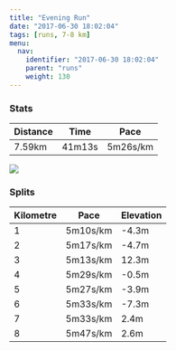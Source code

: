 ```yaml
---
title: "Evening Run"
date: "2017-06-30 18:02:04"
tags: [runs, 7-8 km]
menu:
  nav:
    identifier: "2017-06-30 18:02:04"
    parent: "runs"
    weight: 130
---
```


### Stats

| Distance | Time | Pace |
|----------|------|------|
|7.59km|41m13s|5m26s/km|

<img src='https://maps.googleapis.com/maps/api/staticmap?maptype=roadmap&path=enc:ewjeIbcvLyJlASlMsAtCI|LuApFJjF`ChAwAt@?~BxI|`@rFfG`AbKzClJzJvFhQha@rI|q@w@~x@z@mYaAwg@t@hBwGcd@cHeXeKqPmDUuEoFoC}IiAoMgG_FoG{Y_@oGpA{AyA{@r@yBSgLTwIlBgGCyI&key=AIzaSyAfqMeaZ1CCJFGP5cWud__oZnT_Pybg-1M&size=800x800&markers=color:yellow|label:S|53.47203,-2.24834&markers=color:green|label:F|53.474019999999996,-2.24895'>

### Splits

| Kilometre | Pace | Elevation |
|------|------|-----------|
|1|5m10s/km|-4.3m|
|2|5m17s/km|-4.7m|
|3|5m13s/km|12.3m|
|4|5m29s/km|-0.5m|
|5|5m27s/km|-3.9m|
|6|5m33s/km|-7.3m|
|7|5m33s/km|2.4m|
|8|5m47s/km|2.6m|
